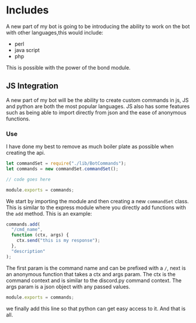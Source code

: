 # Includes

A new part of my bot is going to be introducing the ability to work on the bot with other languages,this would include:

- perl
- java script
- php

This is possible with the power of the bond module.

## JS Integration

A new part of my bot will be the ability to create custom commands in js, JS and python are both the most popular languages. JS also has some features such as being able to import directly from json and the ease of anonymous functions.

### Use

I have done my best to remove as much boiler plate as possible when creating the api.

```js
let commandSet = require("./lib/BotCommands");
let commands = new commandSet.commandSet();

// code goes here

module.exports = commands;
```

We start by importing the module and then creating a new `commandSet` class. This is similar to the express module where you directly add functions with the `add` method. This is an example:

```js
commands.add(
  "/cmd_name",
  function (ctx, args) {
    ctx.send("this is my response");
  },
  "description"
);
```

The first param is the command name and can be prefixed with a `/`, next is an anonymous function that takes a ctx and args param. The ctx is the command context and is similar to the discord.py command context. The args param is a json object with any passed values.

```js
module.exports = commands;
```

we finally add this line so that python can get easy access to it. And that is all.
